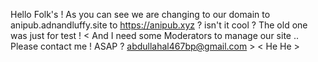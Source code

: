 Hello Folk's ! As you can see we are changing to our domain to anipub.adnandluffy.site to https://anipub.xyz ? isn't it cool ? 
The old one was just for test !
< And I need some Moderators to manage our site .. Please contact me ! ASAP ? abdullahal467bp@gmail.com >
< He He >
